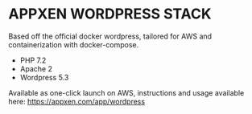 # APPXEN WORDPRESS STACK

Based off the official docker wordpress, tailored for AWS and containerization with docker-compose.

- PHP 7.2
- Apache 2
- Wordpress 5.3

Available as one-click launch on AWS, instructions and usage available here: https://appxen.com/app/wordpress